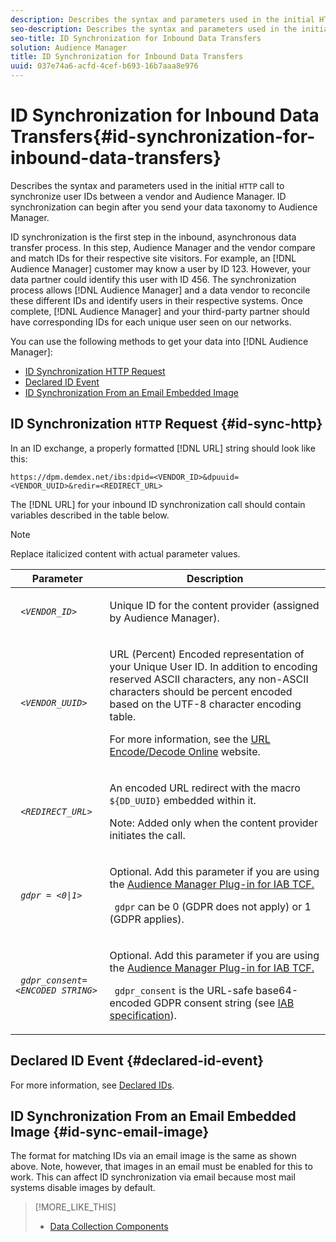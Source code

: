 ```yaml
---
description: Describes the syntax and parameters used in the initial HTTP call to synchronize user IDs between a vendor and Audience Manager. ID synchronization can begin after you send your data taxonomy to Audience Manager.
seo-description: Describes the syntax and parameters used in the initial HTTP call to synchronize user IDs between a vendor and Audience Manager. ID synchronization can begin after you send your data taxonomy to Audience Manager.
seo-title: ID Synchronization for Inbound Data Transfers
solution: Audience Manager
title: ID Synchronization for Inbound Data Transfers
uuid: 037e74a6-acfd-4cef-b693-16b7aaa8e976
---
```


# ID Synchronization for Inbound Data Transfers{#id-synchronization-for-inbound-data-transfers}

Describes the syntax and parameters used in the initial `HTTP` call to synchronize user IDs between a vendor and Audience Manager. ID synchronization can begin after you send your data taxonomy to Audience Manager.

<!-- c_id_sync_in.xml -->

ID synchronization is the first step in the inbound, asynchronous data transfer process. In this step, Audience Manager and the vendor compare and match IDs for their respective site visitors. For example, an [!DNL Audience Manager] customer may know a user by ID 123. However, your data partner could identify this user with ID 456. The synchronization process allows [!DNL Audience Manager] and a data vendor to reconcile these different IDs and identify users in their respective systems. Once complete, [!DNL Audience Manager] and your third-party partner should have corresponding IDs for each unique user seen on our networks.

You can use the following methods to get your data into [!DNL Audience Manager]:

* [ID Synchronization HTTP Request](../../../integration/sending-audience-data/batch-data-transfer-explained/id-sync-http.md#id-sync-http)
* [Declared ID Event](../../../integration/sending-audience-data/batch-data-transfer-explained/id-sync-http.md#declared-id-event)
* [ID Synchronization From an Email Embedded Image](../../../integration/sending-audience-data/batch-data-transfer-explained/id-sync-http.md#id-sync-email-image)

## ID Synchronization `HTTP` Request {#id-sync-http}

In an ID exchange, a properly formatted [!DNL URL] string should look like this:

```
https://dpm.demdex.net/ibs:dpid=<VENDOR_ID>&dpuuid=<VENDOR_UUID>&redir=<REDIRECT_URL>
```

The [!DNL URL] for your inbound ID synchronization call should contain variables described in the table below.

>[!NOTE]
>
>Replace italicized content with actual parameter values.

<table id="table_EB9F4246E2A34ABB8ED06EA458EB186F"> 
 <thead> 
  <tr> 
   <th colname="col1" class="entry"> Parameter </th> 
   <th colname="col2" class="entry"> Description </th> 
  </tr> 
 </thead>
 <tbody> 
  <tr> 
   <td colname="col1"> <code> <i>&lt;VENDOR_ID&gt;</i> </code> </td> 
   <td colname="col2"> <p>Unique ID for the content provider (assigned by <span class="keyword"> Audience Manager</span>). </p> </td> 
  </tr> 
  <tr> 
   <td colname="col1"> <code> <i>&lt;VENDOR_UUID&gt;</i> </code> </td> 
   <td colname="col2"> <p>URL (Percent) Encoded representation of your Unique User ID. In addition to encoding reserved ASCII characters, any non-ASCII characters should be percent encoded based on the UTF-8 character encoding table. </p> <p>For more information, see the <a href="https://www.url-encode-decode.com" format="http" scope="external"> URL Encode/Decode Online</a> website. </p> </td> 
  </tr> 
  <tr> 
   <td colname="col1"> <code> <i>&lt;REDIRECT_URL&gt;</i> </code> </td> 
   <td colname="col2"> <p>An encoded URL redirect with the macro <code> ${DD_UUID}</code> embedded within it. </p> <p>Note:  Added only when the content provider initiates the call. </p> </td> 
  </tr> 
  <tr> 
   <td colname="col1"> <code> <i>gdpr = &lt;0|1&gt;</i> </code> </td> 
   <td colname="col2"> <p>Optional. Add this parameter if you are using the <a href="help/using/overview/aam-gdpr/aam-iab-plugin.md">Audience Manager Plug-in for IAB TCF.</a></p> <p><code> gdpr</code> can be 0 (GDPR does not apply) or 1 (GDPR applies). </p> </td> 
  </tr> 
  <tr> 
   <td colname="col1"> <code> <i>gdpr_consent=&lt;ENCODED STRING&gt;</i> </code> </td> 
   <td colname="col2"> <p>Optional. Add this parameter if you are using the <a href="help/using/overview/aam-gdpr/aam-iab-plugin.md">Audience Manager Plug-in for IAB TCF.</a></p> <p><code> gdpr_consent</code> is the URL-safe base64-encoded GDPR consent string (see <a href="https://github.com/InteractiveAdvertisingBureau/GDPR-Transparency-and-Consent-Framework/blob/master/URL-based%20Consent%20Passing_%20Framework%20Guidance.md#specifications" format="http" scope="external"> IAB specification</a>). </p> </td> 
  </tr> 
 </tbody> 
</table>

## Declared ID Event {#declared-id-event}

For more information, see [Declared IDs](../../../features/declared-ids.md).

## ID Synchronization From an Email Embedded Image {#id-sync-email-image}

The format for matching IDs via an email image is the same as shown above. Note, however, that images in an email must be enabled for this to work. This can affect ID synchronization via email because most mail systems disable images by default.

>[!MORE_LIKE_THIS]
>
>* [Data Collection Components](../../../reference/system-components/components-data-collection.md)
